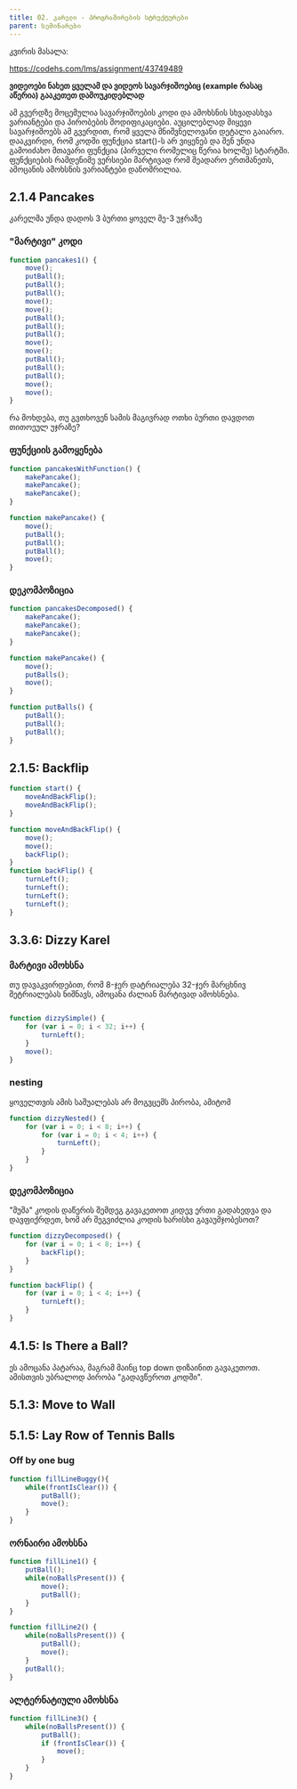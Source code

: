 ```yaml
---
title: 02. კარელი - პროგრამირების სტრუქტურები
parent: სემინარები
---
```



კვირის მასალა:

<https://codehs.com/lms/assignment/43749489>

**ვიდეოები ნახეთ ყველამ და ვიდეოს სავარჯიშოებიც (example რასაც აწერია) გააკეთეთ დამოუკიდებლად**

ამ გვერდზე მოცემულია სავარჯიშოების კოდი და ამოხსნის სხვადასხვა ვარიანტები და პირობების მოდიფიკაციები. აუცილებლად მიყევი სავარჯიშოებს ამ გვერდით, რომ ყველა მნიშვნელოვანი დეტალი გაიარო. დააკვირდი, რომ კოდში ფუნქცია start()-ს არ ვიყენებ და შენ უნდა გამოიძახო მთავარი ფუნქცია (პირველი რომელიც წერია ხოლმე) სტარტში. ფუნქციების რამდენიმე ვერსიები მარტივად რომ შეადარო ერთმანეთს, ამოცანის ამოხსნის ვარიანტები დანომრილია.

## 2.1.4 Pancakes
კარელმა უნდა დადოს 3 ბურთი ყოველ მე-3 უჯრაზე

### "მარტივი" კოდი

```js
function pancakes1() {
    move();
    putBall();
    putBall();
    putBall();
    move();
    move();
    putBall();
    putBall();
    putBall();
    move();
    move();
    putBall();
    putBall();
    putBall();
    move();
    move();
}
```

რა მოხდება, თუ გვთხოვენ სამის მაგივრად ოთხი ბურთი დავდოთ თითოეულ უჯრაზე?


### ფუნქციის გამოყენება

```js
function pancakesWithFunction() {
    makePancake();
    makePancake();
    makePancake();
}

function makePancake() {
    move();
    putBall();
    putBall();
    putBall();
    move();
}
```

### დეკომპოზიცია

```js
function pancakesDecomposed() {
    makePancake();
    makePancake();
    makePancake();
}

function makePancake() {
    move();
    putBalls();
    move();
}

function putBalls() {
    putBall();
    putBall();
    putBall();
}
```



## 2.1.5: Backflip

```js
function start() {
    moveAndBackFlip();
    moveAndBackFlip();
}

function moveAndBackFlip() {
    move();
    move();
    backFlip();
}
function backFlip() {
    turnLeft();
    turnLeft();
    turnLeft();
    turnLeft();
}
```


## 3.3.6: Dizzy Karel
### მარტივი ამოხსნა
თუ დავაკვირდებით, რომ 8-ჯერ დატრიალება 32-ჯერ მარცხნივ შეტრიალებას ნიშნავს, ამოცანა ძალიან მარტივად ამოხსნება.


```js

function dizzySimple() {
    for (var i = 0; i < 32; i++) {
        turnLeft();
    }
    move();
}
```

### nesting
ყოველთვის ამის საშუალებას არ მოგვცემს პირობა, ამიტომ 

```js
function dizzyNested() {
    for (var i = 0; i < 8; i++) {
        for (var i = 0; i < 4; i++) {
            turnLeft();
        }
    }
}
```

### დეკომპოზიცია
"მუშა" კოდის დაწერის შემდეგ გავაკეთოთ კიდევ ერთი გადახედვა და დავფიქრდეთ, ხომ არ შეგვიძლია კოდის ხარისხი გავაუმჯობესოთ?


```js
function dizzyDecomposed() {
    for (var i = 0; i < 8; i++) {
        backFlip();
    }
}

function backFlip() {
    for (var i = 0; i < 4; i++) {
        turnLeft();
    }
}
```

## 4.1.5: Is There a Ball?
ეს ამოცანა პატარაა, მაგრამ მაინც top down დიზაინით გავაკეთოთ. ამისთვის უბრალოდ პირობა "გადავწეროთ კოდში".


## 5.1.3: Move to Wall

## 5.1.5: Lay Row of Tennis Balls

### Off by one bug

```js
function fillLineBuggy(){
    while(frontIsClear()) {
        putBall();
        move();
    }
}
```

### ორნაირი ამოხსნა

```js
function fillLine1() {
    putBall();
    while(noBallsPresent()) {
        move();
        putBall();
    }
}

function fillLine2() {
    while(noBallsPresent()) {
        putBall();
        move();
    }
    putBall();
}
```



### ალტერნატიული ამოხსნა

```js
function fillLine3() {
    while(noBallsPresent()) {
        putBall();
        if (frontIsClear()) {
            move();
        }
    }
}
```






